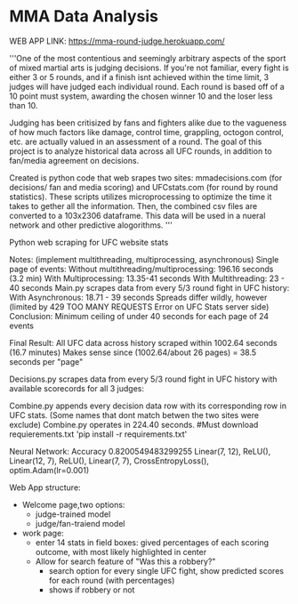 # MMA Data Analysis

WEB APP LINK: 
https://mma-round-judge.herokuapp.com/

'''One of the most contentious and seemingly arbitrary aspects of the sport of mixed martial arts is judging decisions. If you're not familiar, every fight is either 3 or 5 rounds, and if a finish isnt achieved within the time limit, 3 judges will have judged each individual round. Each round is based off of a 10 point must system, awarding the chosen winner 10 and the loser less than 10.

Judging has been critisized by fans and fighters alike due to the vagueness of how much factors like damage, control time, grappling, octogon control, etc. are actually valued in an assessment of a round. The goal of this project is to analyze historical data across all UFC rounds, in addition to fan/media agreement on decisions. 

Created is python code that web srapes two sites: mmadecisions.com (for decisions/ fan and media scoring) and UFCstats.com (for round by round statistics). These scripts utilizes microprocessing to optimize the time it takes to gether all the information. Then, the combined csv files are converted to a 103x2306 dataframe. This data will be used in a nueral network and other predictive alogorithms.
'''

Python web scraping for UFC website stats 

Notes:
(implement multithreading, multiprocessing, asynchronous)
Single page of events:
Without multithreading/multiprocessing: 196.16 seconds (3.2 min)
With Multiprocessing: 13.35-41 seconds
With Multithreading: 23 - 40 seconds
Main.py scrapes data from every 5/3 round fight in UFC history:
With Asynchronous: 18.71 - 39 seconds
Spreads differ wildly, however
(limited by 429 TOO MANY REQUESTS Error on UFC Stats server side)
Conclusion: Minimum ceiling of under 40 seconds for each page of 24 events

Final Result:
All UFC data across history scraped within 1002.64 seconds (16.7 minutes)
Makes sense since (1002.64/about 26 pages) = 38.5 seconds per "page"

Decisions.py scrapes data from every 5/3 round fight in UFC history with available scorecords for all 3 judges:

Combine.py appends every decision data row with its corresponding row in UFC stats. (Some names that dont match betwen the two sites were exclude)
Combine.py operates in 224.40 seconds.
#Must download requierements.txt
'pip install -r requirements.txt'

Neural Network:
Accuracy 0.8200549483299255 Linear(7, 12), ReLU(), Linear(12, 7), ReLU(), Linear(7, 7), CrossEntropyLoss(), optim.Adam(lr=0.001)

Web App structure:
- Welcome page,two options:
    -  judge-trained model
    -  judge/fan-traiend model
- work page:
    - enter 14 stats in field boxes: gived percentages of each scoring outcome, with most likely highlighted in center
    - Allow for search feature of "Was this a robbery?"
        - search option for every single UFC fight, show predicted scores for each round (with percentages)
        - shows if robbery or not
